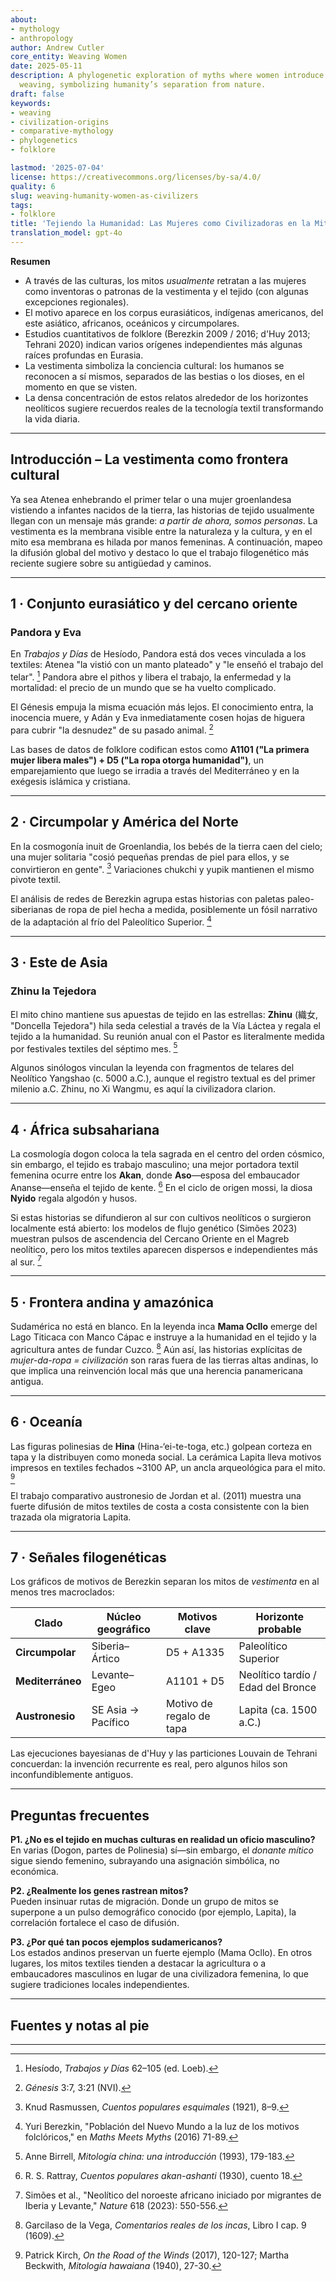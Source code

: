 ```yaml
---
about:
- mythology
- anthropology
author: Andrew Cutler
core_entity: Weaving Women
date: 2025-05-11
description: A phylogenetic exploration of myths where women introduce clothing and
  weaving, symbolizing humanity’s separation from nature.
draft: false
keywords:
- weaving
- civilization-origins
- comparative-mythology
- phylogenetics
- folklore

lastmod: '2025-07-04'
license: https://creativecommons.org/licenses/by-sa/4.0/
quality: 6
slug: weaving-humanity-women-as-civilizers
tags:
- folklore
title: 'Tejiendo la Humanidad: Las Mujeres como Civilizadoras en la Mitología Mundial'
translation_model: gpt-4o
---
```


**Resumen**

- A través de las culturas, los mitos *usualmente* retratan a las mujeres como inventoras o patronas de la vestimenta y el tejido (con algunas excepciones regionales).
- El motivo aparece en los corpus eurasiáticos, indígenas americanos, del este asiático, africanos, oceánicos y circumpolares.
- Estudios cuantitativos de folklore (Berezkin 2009 / 2016; d'Huy 2013; Tehrani 2020) indican varios orígenes independientes más algunas raíces profundas en Eurasia.
- La vestimenta simboliza la conciencia cultural: los humanos se reconocen a sí mismos, separados de las bestias o los dioses, en el momento en que se visten.
- La densa concentración de estos relatos alrededor de los horizontes neolíticos sugiere recuerdos reales de la tecnología textil transformando la vida diaria.

---

## Introducción – La vestimenta como frontera cultural  

Ya sea Atenea enhebrando el primer telar o una mujer groenlandesa vistiendo a infantes nacidos de la tierra, las historias de tejido usualmente llegan con un mensaje más grande: *a partir de ahora, somos personas*. La vestimenta es la membrana visible entre la naturaleza y la cultura, y en el mito esa membrana es hilada por manos femeninas. A continuación, mapeo la difusión global del motivo y destaco lo que el trabajo filogenético más reciente sugiere sobre su antigüedad y caminos.

---

## 1 · Conjunto eurasiático y del cercano oriente 

### Pandora y Eva 

En *Trabajos y Días* de Hesíodo, Pandora está dos veces vinculada a los textiles: Atenea "la vistió con un manto plateado" y "le enseñó el trabajo del telar". [^1] Pandora abre el pithos y libera el trabajo, la enfermedad y la mortalidad: el precio de un mundo que se ha vuelto complicado.

El Génesis empuja la misma ecuación más lejos. El conocimiento entra, la inocencia muere, y Adán y Eva inmediatamente cosen hojas de higuera para cubrir "la desnudez" de su pasado animal. [^2]

Las bases de datos de folklore codifican estos como **A1101 ("La primera mujer libera males") + D5 ("La ropa otorga humanidad")**, un emparejamiento que luego se irradia a través del Mediterráneo y en la exégesis islámica y cristiana.

---

## 2 · Circumpolar y América del Norte  

En la cosmogonía inuit de Groenlandia, los bebés de la tierra caen del cielo; una mujer solitaria "cosió pequeñas prendas de piel para ellos, y se convirtieron en gente". [^3] Variaciones chukchi y yupik mantienen el mismo pivote textil.

El análisis de redes de Berezkin agrupa estas historias con paletas paleo-siberianas de ropa de piel hecha a medida, posiblemente un fósil narrativo de la adaptación al frío del Paleolítico Superior. [^4]

---

## 3 · Este de Asia 

### Zhinu la Tejedora 

El mito chino mantiene sus apuestas de tejido en las estrellas: **Zhinu** (織女, "Doncella Tejedora") hila seda celestial a través de la Vía Láctea y regala el tejido a la humanidad. Su reunión anual con el Pastor es literalmente medida por festivales textiles del séptimo mes. [^5]

Algunos sinólogos vinculan la leyenda con fragmentos de telares del Neolítico Yangshao (c. 5000 a.C.), aunque el registro textual es del primer milenio a.C. Zhinu, no Xi Wangmu, es aquí la civilizadora clarion.

---

## 4 · África subsahariana  

La cosmología dogon coloca la tela sagrada en el centro del orden cósmico, sin embargo, el tejido es trabajo masculino; una mejor portadora textil femenina ocurre entre los **Akan**, donde **Aso**—esposa del embaucador Ananse—enseña el tejido de kente. [^6] En el ciclo de origen mossi, la diosa **Nyido** regala algodón y husos.

Si estas historias se difundieron al sur con cultivos neolíticos o surgieron localmente está abierto: los modelos de flujo genético (Simões 2023) muestran pulsos de ascendencia del Cercano Oriente en el Magreb neolítico, pero los mitos textiles aparecen dispersos e independientes más al sur. [^7]

---

## 5 · Frontera andina y amazónica 

Sudamérica no está en blanco. En la leyenda inca **Mama Ocllo** emerge del Lago Titicaca con Manco Cápac e instruye a la humanidad en el tejido y la agricultura antes de fundar Cuzco. [^8] Aún así, las historias explícitas de *mujer-da-ropa = civilización* son raras fuera de las tierras altas andinas, lo que implica una reinvención local más que una herencia panamericana antigua.

---

## 6 · Oceanía  

Las figuras polinesias de **Hina** (Hina-‘ei-te-toga, etc.) golpean corteza en tapa y la distribuyen como moneda social. La cerámica Lapita lleva motivos impresos en textiles fechados ~3100 AP, un ancla arqueológica para el mito. [^9]

El trabajo comparativo austronesio de Jordan et al. (2011) muestra una fuerte difusión de mitos textiles de costa a costa consistente con la bien trazada ola migratoria Lapita.

---

## 7 · Señales filogenéticas 

Los gráficos de motivos de Berezkin separan los mitos de *vestimenta* en al menos tres macroclados:

| Clado | Núcleo geográfico | Motivos clave | Horizonte probable |
|-------|-------------------|--------------|--------------------|
| **Circumpolar** | Siberia–Ártico | D5 + A1335 | Paleolítico Superior |
| **Mediterráneo** | Levante–Egeo | A1101 + D5 | Neolítico tardío / Edad del Bronce |
| **Austronesio** | SE Asia → Pacífico | Motivo de regalo de tapa | Lapita (ca. 1500 a.C.) |

Las ejecuciones bayesianas de d'Huy y las particiones Louvain de Tehrani concuerdan: la invención recurrente es real, pero algunos hilos son inconfundiblemente antiguos.

---

## Preguntas frecuentes  

**P1. ¿No es el tejido en muchas culturas en realidad un oficio masculino?**  
En varias (Dogon, partes de Polinesia) sí—sin embargo, el *donante mítico* sigue siendo femenino, subrayando una asignación simbólica, no económica.

**P2. ¿Realmente los genes rastrean mitos?**  
Pueden insinuar rutas de migración. Donde un grupo de mitos se superpone a un pulso demográfico conocido (por ejemplo, Lapita), la correlación fortalece el caso de difusión.

**P3. ¿Por qué tan pocos ejemplos sudamericanos?**  
Los estados andinos preservan un fuerte ejemplo (Mama Ocllo). En otros lugares, los mitos textiles tienden a destacar la agricultura o a embaucadores masculinos en lugar de una civilizadora femenina, lo que sugiere tradiciones locales independientes.

---

## Fuentes y notas al pie 

[^1]: Hesíodo, *Trabajos y Días* 62–105 (ed. Loeb). 
[^2]: *Génesis* 3:7, 3:21 (NVI). 
[^3]: Knud Rasmussen, *Cuentos populares esquimales* (1921), 8–9. 
[^4]: Yuri Berezkin, "Población del Nuevo Mundo a la luz de los motivos folclóricos," en *Maths Meets Myths* (2016) 71-89. 
[^5]: Anne Birrell, *Mitología china: una introducción* (1993), 179-183. 
[^6]: R. S. Rattray, *Cuentos populares akan-ashanti* (1930), cuento 18. 
[^7]: Simões et al., "Neolítico del noroeste africano iniciado por migrantes de Iberia y Levante," *Nature* 618 (2023): 550-556. 
[^8]: Garcilaso de la Vega, *Comentarios reales de los incas*, Libro I cap. 9 (1609). 
[^9]: Patrick Kirch, *On the Road of the Winds* (2017), 120-127; Martha Beckwith, *Mitología hawaiana* (1940), 27-30. 

---